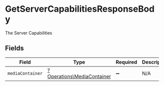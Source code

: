 # GetServerCapabilitiesResponseBody

The Server Capabilities


## Fields

| Field                                                                   | Type                                                                    | Required                                                                | Description                                                             |
| ----------------------------------------------------------------------- | ----------------------------------------------------------------------- | ----------------------------------------------------------------------- | ----------------------------------------------------------------------- |
| `mediaContainer`                                                        | [?Operations\MediaContainer](../../Models/Operations/MediaContainer.md) | :heavy_minus_sign:                                                      | N/A                                                                     |